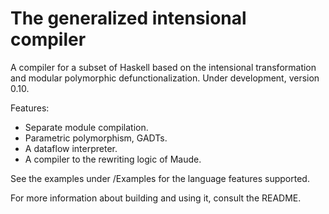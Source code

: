 The generalized intensional compiler
====================================

A compiler for a subset of Haskell based on the intensional transformation and
modular polymorphic defunctionalization. Under development, version 0.10.

Features:

* Separate module compilation.
* Parametric polymorphism, GADTs.
* A dataflow interpreter.
* A compiler to the rewriting logic of Maude.

See the examples under /Examples for the language features supported.

For more information about building and using it, consult the README.
